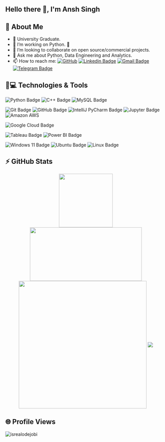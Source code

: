 ## Hello there 👋, I'm Ansh Singh

## 🌟 About Me
- 🔭 University Graduate.
- 🌱 I’m working on Python. 🐍
- 👯 I’m looking to collaborate on open source/commercial projects.
- 💬 Ask me about Python, Data Engineering and Analytics.
- 📫 How to reach me: [![GitHub](https://img.shields.io/github/followers/invinciblevenom?label=follow&style=social)](https://github.com/invinciblevenom) [![Linkedin Badge](https://img.shields.io/badge/-anshsingh1410-blue?style=flat-square&logo=Linkedin&logoColor=white&link=https://www.linkedin.com/in/anshsingh1410/)](https://www.linkedin.com/in/anshsingh1410/) [![Gmail Badge](https://img.shields.io/badge/-anshsingh.14.lko@gmail.com-c14438?style=flat-square&logo=Gmail&logoColor=white&link=mailto:anshsingh.14.lko@gmail.com)](mailto:anshsingh.14.lko@gmail.com) [![Telegram Badge](https://img.shields.io/badge/-@invinciblevenom-0088CC?style=flat&logo=Telegram&logoColor=white)](https://t.me/invinciblevenom "Contact on Telegram")

## 🚀💻 Technologies & Tools

  ![Python Badge](https://img.shields.io/badge/Python-3776AB?logo=python&logoColor=fff&style=flat)
  ![C++ Badge](https://img.shields.io/badge/C%2B%2B-00599C?logo=cplusplus&logoColor=fff&style=flat)
  ![MySQL Badge](https://img.shields.io/badge/MySQL-4479A1?logo=mysql&logoColor=fff&style=flat)

  ![Git Badge](https://img.shields.io/badge/Git-F05032?logo=git&logoColor=fff&style=flat)
  ![GitHub Badge](https://img.shields.io/badge/GitHub-181717?logo=github&logoColor=fff&style=flat)
  ![IntelliJ PyCharm Badge](https://img.shields.io/badge/PyCharm-000000.svg?&style=for-the-badge&logo=PyCharm&logoColor=fff&style=flat)
  ![Jupyter Badge](https://img.shields.io/badge/Jupyter-F37626?logo=jupyter&logoColor=fff&style=flat)
	![Amazon AWS](https://img.shields.io/badge/Amazon_AWS-232F3E?style=for-the-badge&logo=amazon-aws&logoColor=fff&style=flat)

  ![Google Cloud Badge](https://img.shields.io/badge/Google%20Cloud-4285F4?logo=googlecloud&logoColor=fff&style=flat)

  ![Tableau Badge](https://img.shields.io/badge/Tableau-E97627?logo=tableau&logoColor=fff&style=flat)
  ![Power BI Badge](https://img.shields.io/badge/Power%20BI-F2C811?logo=powerbi&logoColor=000&style=flat)

  ![Windows 11 Badge](https://img.shields.io/badge/Windows%2011-0078D4?logo=windows11&logoColor=fff&style=flat)
  ![Ubuntu Badge](https://img.shields.io/badge/Ubuntu-E95420?logo=ubuntu&logoColor=fff&style=flat)
  ![Linux Badge](https://img.shields.io/badge/Linux-FCC624?logo=linux&logoColor=000&style=flat)


## ⚡ GitHub Stats
<p align="center">
  <img src="https://github-readme-stats.vercel.app/api?username=invinciblevenom&show_icons=true&theme=dark" height="168px width="350px">
  <img src="https://github-readme-stats.vercel.app/api/top-langs?username=invinciblevenom&langs_count=8&show_icons=true&locale=en&layout=compact&theme=dark" height="168px" width="350px">
  <img align="center" src="https://github-readme-streak-stats.herokuapp.com?user=invinciblevenom&theme=dark&hide_border=true" width="400">
  <img align="center" src="https://github-profile-trophy.vercel.app/?username=invinciblevenom&theme=discord&title=MultiLanguage,Repositories,Stars,Commits,Issues,PullRequest,Followers">
</p>

## 🌐 Profile Views
<p> <img src="https://komarev.com/ghpvc/?username=invinciblevenom&label=Profile%20views&color=0e75b6&style=flat" alt="isrealodejobi" />
</p>
